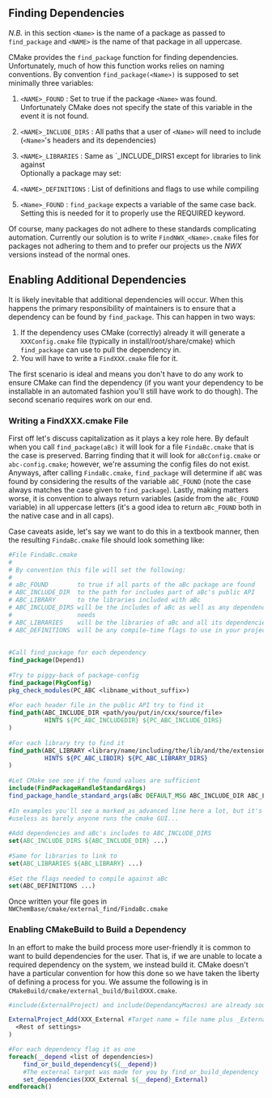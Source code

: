 Finding Dependencies
--------------------

*N.B.* in this section `<Name>` is the name of a package as passed to 
`find_package` and `<NAME>` is the name of that package in all uppercase.  

CMake provides the `find_package` function for finding dependencies.  
Unfortunately, much of how this function works relies on naming conventions.  By
convention `find_package(<Name>)` is supposed to set minimally three variables:

1. `<NAME>_FOUND`        : Set to true if the package `<Name>` was found.
                           Unfortunately CMake does not specify the state of
                           this variable in the event it is not found.
2. `<NAME>_INCLUDE_DIRS` : All paths that a user of `<Name>` will need to 
                           include (`<Name>`'s headers and its dependencies)
3. `<NAME>_LIBRARIES`    : Same as `<NAME>_INCLUDE_DIRS1 except for libraries to 
                           link against                      
Optionally a package may set:

4. `<NAME>_DEFINITIONS`  : List of definitions and flags to use while compiling
5. `<Name>_FOUND`        : `find_package` expects a variable of the same case
                           back.  Setting this is needed for it to properly use
                           the REQUIRED keyword.                                        

Of course, many packages do not adhere to these standards complicating
automation.  Currently our solution is to write `FindNWX_<Name>.cmake` files
for packages not adhering to them and to prefer our projects us the *NWX* 
versions instead of the normal ones.

Enabling Additional Dependencies
--------------------------------

It is likely inevitable that additional dependencies will occur.  When this
happens the primary responsibility of maintainers is to ensure that a dependency
can be found by `find_package`.  This can happen in two ways:

1. If the dependency uses CMake (correctly) already it will generate a 
   `XXXConfig.cmake` file (typically in install/root/share/cmake) which 
   `find_package` can use to pull the dependency in.
2. You will have to write a `FindXXX.cmake` file for it.

The first scenario is ideal and means you don't have to do any work to ensure
CMake can find the dependency (if you want your dependency to be installable in
an automated fashion you'll still have work to do though).  The second scenario
requires work on our end.

### Writing a FindXXX.cmake File

First off let's discuss capitalization as it plays a key role here.  By default
when you call `find_package(aBc)` it will look for a file `FindaBc.cmake` that 
is the case is preserved.  Barring finding that it will look for 
`aBcConfig.cmake` or `abc-config.cmake`; however, we're assuming the config 
files do not exist.  Anyways, after calling `FindaBc.cmake`, `find_package` will
determine if `aBC` was found by considering the results of the variable 
`aBC_FOUND` (note the case always matches the case given to `find_package`). 
Lastly, making matters worse, it is convention to always return variables 
(aside from the `aBc_FOUND` variable) in all uppercase letters (it's a good idea
to return `aBc_FOUND` both in the native case and in all caps).

Case caveats aside, let's say we want to do this in a textbook manner, then the 
resulting `FindaBc.cmake` file should look something like:

~~~cmake
#File FindaBc.cmake
#
# By convention this file will set the following:
#
# aBc_FOUND        to true if all parts of the aBc package are found
# ABC_INCLUDE_DIR  to the path for includes part of aBc's public API
# ABC_LIBRARY      to the libraries included with aBc
# ABC_INCLUDE_DIRS will be the includes of aBc as well as any dependency it
#                  needs
# ABC_LIBRARIES    will be the libraries of aBc and all its dependencies
# ABC_DEFINITIONS  will be any compile-time flags to use in your project
                   
  
#Call find_package for each dependency
find_package(Depend1)
  
#Try to piggy-back of package-config 
find_package(PkgConfig)
pkg_check_modules(PC_ABC <libname_without_suffix>)
  
#For each header file in the public API try to find it
find_path(ABC_INCLUDE_DIR <path/you/put/in/cxx/source/file>
          HINTS ${PC_ABC_INCLUDEDIR} ${PC_ABC_INCLUDE_DIRS}
)
  
#For each library try to find it
find_path(ABC_LIBRARY <library/name/including/the/lib/and/the/extension>)
          HINTS ${PC_ABC_LIBDIR} ${PC_ABC_LIBRARY_DIRS}
)
  
#Let CMake see see if the found values are sufficient
include(FindPackageHandleStandardArgs)
find_package_handle_standard_args(aBc DEFAULT_MSG ABC_INCLUDE_DIR ABC_LIBRARY)
  
#In examples you'll see a marked_as_advanced line here a lot, but it's pretty
#useless as barely anyone runs the cmake GUI...
  
#Add dependencies and aBc's includes to ABC_INCLUDE_DIRS
set(ABC_INCLUDE_DIRS ${ABC_INCLUDE_DIR} ...)
  
#Same for libraries to link to
set(ABC_LIBRARIES ${ABC_LIBRARY} ...)
  
#Set the flags needed to compile against aBc
set(ABC_DEFINITIONS ...)
~~~
Once written your file goes in `NWChemBase/cmake/external_find/FindaBc.cmake`

### Enabling CMakeBuild to Build a Dependency

In an effort to make the build process more user-friendly it is common to want
to build dependencies for the user.  That is, if we are unable to locate a
required dependency on the system, we instead build it.  CMake doesn't have a
particular convention for how this done so we have taken the liberty of defining
a process for you.  We assume the following is in 
`CMakeBuild/cmake/external_build/BuildXXX.cmake`.

~~~cmake
#include(ExternalProject) and include(DependancyMacros) are already sourced

ExternalProject_Add(XXX_External #Target name = file name plus _External suffix
  <Rest of settings> 
)

#For each dependency flag it as one
foreach(__depend <list of dependencies>)
    find_or_build_dependency(${__depend})
    #The external target was made for you by find_or_build_dependency
    set_dependencies(XXX_External ${__depend}_External)
endforeach()    
~~~


